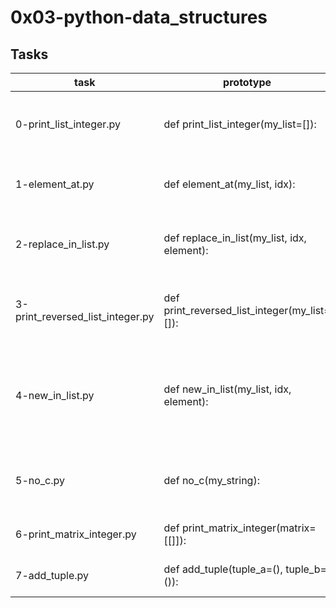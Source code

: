 # 0x03-python-data_structures

## Tasks

|task | prototype | duty |
|-----|----------|------|
|0-print_list_integer.py | def print_list_integer(my_list=[]): | prints all items in a list on separate lines |
|1-element_at.py | def element_at(my_list, idx): | prints element of a list at an index |
| 2-replace_in_list.py | def replace_in_list(my_list, idx, element): | replaces an element of a list at a position |
| 3-print_reversed_list_integer.py | def print_reversed_list_integer(my_list=[]): | prints elements of a list in reverse order |
| 4-new_in_list.py | def new_in_list(my_list, idx, element): | replaces an element of a list without modifying the original |
| 5-no_c.py | def no_c(my_string): | removes capital and small 'c' from a string |
| 6-print_matrix_integer.py | def print_matrix_integer(matrix=[[]]): | prints the matrix of integers |
| 7-add_tuple.py | def add_tuple(tuple_a=(), tuple_b=()): | adds two turple together |
